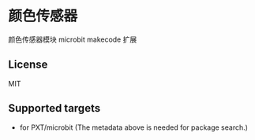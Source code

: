 # 颜色传感器
 颜色传感器模块 microbit makecode 扩展


## License

MIT

## Supported targets

* for PXT/microbit
(The metadata above is needed for package search.)

